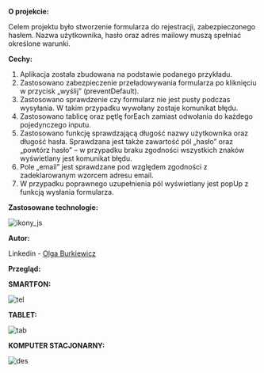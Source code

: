 **O projekcie:**

Celem projektu było stworzenie formularza do rejestracji, zabezpieczonego hasłem. Nazwa użytkownika, hasło oraz adres mailowy muszą spełniać określone warunki.


**Cechy:**

1.	Aplikacja została zbudowana na podstawie podanego przykładu.
2.	Zastosowano zabezpieczenie przeładowywania formularza po kliknięciu w przycisk „wyślij” (preventDefault).
3.	Zastosowano sprawdzenie czy formularz nie jest pusty podczas wysyłania. W takim przypadku wywołany zostaje komunikat błędu.
4.	Zastosowano tablicę oraz pętlę forEach zamiast odwołania do każdego pojedynczego inputu.
5.	Zastosowano funkcję sprawdzającą długość nazwy użytkownika oraz długość hasła.  Sprawdzana jest także zawartość pól „hasło” oraz „powtórz hasło” – w przypadku braku zgodności wszystkich znaków wyświetlany jest komunikat błędu.
6.	Pole „email” jest sprawdzane pod względem zgodności z zadeklarowanym wzorcem adresu email.
7.	W przypadku poprawnego uzupełnienia pól wyświetlany jest popUp z funkcją wysłania formularza.


**Zastosowane technologie:** 

![ikony_js](https://github.com/Ola-AB/Form-validator/assets/142878084/1cd99327-790d-4a30-9d1e-1b6169e0d718)

**Autor:**

Linkedin - [Olga Burkiewicz](https://www.linkedin.com/in/olga-burkiewicz-990058a4/)

**Przegląd:**

**SMARTFON:**

![tel](https://github.com/Ola-AB/Form-validator/assets/142878084/7a0b1a73-9a7c-4d86-820d-75feea9038cd)

**TABLET:**

![tab](https://github.com/Ola-AB/Form-validator/assets/142878084/86ffdeb2-94f7-451e-a6ef-65910721b516)


**KOMPUTER STACJONARNY:**


![des](https://github.com/Ola-AB/Form-validator/assets/142878084/a16922c5-3d1f-49fb-93cb-39888dec9763)




